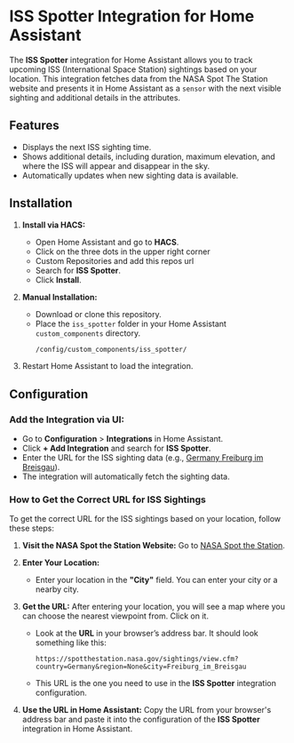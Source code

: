 # ISS Spotter Integration for Home Assistant

The **ISS Spotter** integration for Home Assistant allows you to track upcoming ISS (International Space Station) sightings based on your location. This integration fetches data from the NASA Spot The Station website and presents it in Home Assistant as a `sensor` with the next visible sighting and additional details in the attributes.

## Features
- Displays the next ISS sighting time.
- Shows additional details, including duration, maximum elevation, and where the ISS will appear and disappear in the sky.
- Automatically updates when new sighting data is available.

## Installation

1. **Install via HACS:**
   - Open Home Assistant and go to **HACS**.
   - Click on the three dots in the upper right corner
   - Custom Repositories and add this repos url
   - Search for **ISS Spotter**.
   - Click **Install**.

2. **Manual Installation:**
   - Download or clone this repository.
   - Place the `iss_spotter` folder in your Home Assistant `custom_components` directory.
     ```bash
     /config/custom_components/iss_spotter/
     ```

3. Restart Home Assistant to load the integration.

## Configuration

### **Add the Integration via UI:**

- Go to **Configuration** > **Integrations** in Home Assistant.
- Click **+ Add Integration** and search for **ISS Spotter**.
- Enter the URL for the ISS sighting data (e.g., [Germany Freiburg im Breisgau](https://spotthestation.nasa.gov/sightings/view.cfm?country=Germany&region=None&city=Freiburg_im_Breisgau)).
- The integration will automatically fetch the sighting data.

### **How to Get the Correct URL for ISS Sightings**

To get the correct URL for the ISS sightings based on your location, follow these steps:

1. **Visit the NASA Spot the Station Website:**
   Go to [NASA Spot the Station](https://spotthestation.nasa.gov/).

2. **Enter Your Location:**
   - Enter your location in the **"City"** field. You can enter your city or a nearby city.

3. **Get the URL:**
   After entering your location, you will see a map where you can choose the nearest viewpoint from. Click on it.
   - Look at the **URL** in your browser’s address bar. It should look something like this:
     ```
     https://spotthestation.nasa.gov/sightings/view.cfm?country=Germany&region=None&city=Freiburg_im_Breisgau
     ```
   - This URL is the one you need to use in the **ISS Spotter** integration configuration.

4. **Use the URL in Home Assistant:**
   Copy the URL from your browser's address bar and paste it into the configuration of the **ISS Spotter** integration in Home Assistant.

